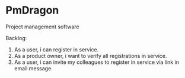 # PmDragon
Project management software

Backlog:
1. As a user, i can register in service.
1. As a product owner, i want to verify all registrations in service.
1. As a user, i can invite my colleagues to register in service via link in email message.
